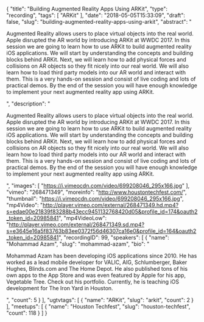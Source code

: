 {
  "title": "Building Augmented Reality Apps Using ARKit",
  "type": "recording",
  "tags": [
    "ARKit"
  ],
  "date": "2018-05-05T15:33:09",
  "draft": false,
  "slug": "building-augmented-reality-apps-using-arkit",
  "abstract": "<p>Augmented Reality allows users to place virtual objects into the real world. Apple disrupted the AR world by introducing ARKit at WWDC 2017. In this session we are going to learn how to use ARKit to build augmented reality iOS applications. We will start by understanding the concepts and building blocks behind ARKit. Next, we will learn how to add physical forces and collisions on AR objects so they fit nicely into our real world. We will also learn how to load third party models into our AR world and interact with them. This is a very hands-on session and consist of live coding and lots of practical demos. By the end of the session you will have enough knowledge to implement your next augmented reality app using ARKit.</p>",
  "description": "<p>Augmented Reality allows users to place virtual objects into the real world. Apple disrupted the AR world by introducing ARKit at WWDC 2017. In this session we are going to learn how to use ARKit to build augmented reality iOS applications. We will start by understanding the concepts and building blocks behind ARKit. Next, we will learn how to add physical forces and collisions on AR objects so they fit nicely into our real world. We will also learn how to load third party models into our AR world and interact with them. This is a very hands-on session and consist of live coding and lots of practical demos. By the end of the session you will have enough knowledge to implement your next augmented reality app using ARKit.</p>",
  "images": [
    "https://i.vimeocdn.com/video/699208046_295x166.jpg"
  ],
  "vimeo": "268471349",
  "moreinfo": "http://www.houstontechfest.com/",
  "thumbnail": "https://i.vimeocdn.com/video/699208046_295x166.jpg",
  "mp4Video": "http://player.vimeo.com/external/268471349.hd.mp4?s=edae00e21839f83288b43ecc9451132768420d05&profile_id=174&oauth2_token_id=20985841",
  "mp4VideoLow": "http://player.vimeo.com/external/268471349.sd.mp4?s=e3645e16a5f83763b83ee0372f56d46307ca16e0&profile_id=164&oauth2_token_id=20985841",
  "recordingID": 99,
  "speakers": [
    {
      "name": "Mohammad Azam",
      "slug": "mohammad-azam",
      "bio": "<p>Mohammad Azam has been developing iOS applications since 2010. He has worked as a lead mobile developer for VALIC, AIG, Schlumberger, Baker Hughes, Blinds.com and The Home Depot. He also published tons of his own apps to the App Store and was even featured by Apple for his app, Vegetable Tree. Check out his portfolio. Currently, he is teaching iOS development for The Iron Yard in Houston.</p>",
      "count": 5
    }
  ],
  "ugtvtags": [
    {
      "name": "ARKit",
      "slug": "arkit",
      "count": 2
    }
  ],
  "meetups": [
    {
      "name": "Houston Techfest",
      "slug": "houston-techfest",
      "count": 118
    }
  ]
}